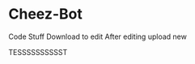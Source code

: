 # Cheez-Bot
Code Stuff
Download to edit
After editing upload new






















TESSSSSSSSSST
